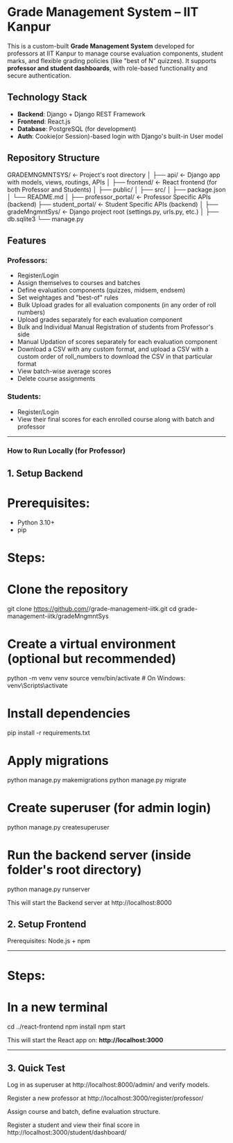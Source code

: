# Grade Management System – IIT Kanpur

This is a custom-built **Grade Management System** developed for professors at IIT Kanpur to manage course evaluation components, student marks, and flexible grading policies (like "best of N" quizzes). It supports **professor and student dashboards**, with role-based functionality and secure authentication.


## Technology Stack

- **Backend**: Django + Django REST Framework
- **Frontend**: React.js
- **Database**: PostgreSQL (for development)
- **Auth**: Cookie(or Session)-based login with Django's built-in User model
  

## Repository Structure
GRADEMNGMNTSYS/               ← Project's root directory
│
├── api/                      ← Django app with models, views, routings, APIs
│
├── frontend/                 ← React frontend (for both Professor and Students)
│   ├── public/
│   ├── src/
│   ├── package.json
│   └── README.md
│
├── professor_portal/         ← Professor Specific APIs (backend)
├── student_portal/           ← Student Specific APIs (backend)
│
├── gradeMngmntSys/           ← Django project root (settings.py, urls.py, etc.)
│
├── db.sqlite3
└── manage.py


## Features

### Professors:
- Register/Login
- Assign themselves to courses and batches
- Define evaluation components (quizzes, midsem, endsem)
- Set weightages and "best-of" rules
- Bulk Upload grades for all evaluation components (in any order of roll numbers)
- Upload grades separately for each evaluation component
- Bulk and Individual Manual Registration of students from Professor's side
- Manual Updation of scores separately for each evaluation component
- Download a CSV with any custom format, and upload a CSV with a custom order of roll_numbers to download the CSV in that particular format
- View batch-wise average scores
- Delete course assignments

### Students:
- Register/Login
- View their final scores for each enrolled course along with batch and professor

---

### How to Run Locally (for Professor)

## 1. Setup Backend

# Prerequisites:
- Python 3.10+
- pip

# Steps:

# Clone the repository
git clone https://github.com/<your-username>/grade-management-iitk.git
cd grade-management-iitk/gradeMngmntSys

# Create a virtual environment (optional but recommended)
python -m venv venv
source venv/bin/activate    # On Windows: venv\Scripts\activate

# Install dependencies
pip install -r requirements.txt

# Apply migrations
python manage.py makemigrations
python manage.py migrate

# Create superuser (for admin login)
python manage.py createsuperuser

# Run the backend server (inside folder's root directory)
python manage.py runserver

This will start the Backend server at http://localhost:8000


## 2. Setup Frontend
Prerequisites:
Node.js + npm

---

# Steps:
# In a new terminal
cd ../react-frontend
npm install
npm start

This will start the React app on: **http://localhost:3000**

---

## 3. Quick Test
Log in as superuser at http://localhost:8000/admin/ and verify models.

Register a new professor at http://localhost:3000/register/professor/

Assign course and batch, define evaluation structure.

Register a student and view their final score in http://localhost:3000/student/dashboard/

